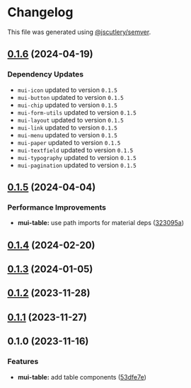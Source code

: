# Changelog

This file was generated using [@jscutlery/semver](https://github.com/jscutlery/semver).

## [0.1.6](https://github.com/Availity/element/compare/@availity/mui-table@0.1.5...@availity/mui-table@0.1.6) (2024-04-19)

### Dependency Updates

* `mui-icon` updated to version `0.1.5`
* `mui-button` updated to version `0.1.5`
* `mui-chip` updated to version `0.1.5`
* `mui-form-utils` updated to version `0.1.5`
* `mui-layout` updated to version `0.1.5`
* `mui-link` updated to version `0.1.5`
* `mui-menu` updated to version `0.1.5`
* `mui-paper` updated to version `0.1.5`
* `mui-textfield` updated to version `0.1.5`
* `mui-typography` updated to version `0.1.5`
* `mui-pagination` updated to version `0.1.5`
## [0.1.5](https://github.com/Availity/element/compare/@availity/mui-table@0.1.4...@availity/mui-table@0.1.5) (2024-04-04)


### Performance Improvements

* **mui-table:** use path imports for material deps ([323095a](https://github.com/Availity/element/commit/323095af0e762ba051af176584a7fb19645a6b2f))

## [0.1.4](https://github.com/Availity/element/compare/@availity/mui-table@0.1.3...@availity/mui-table@0.1.4) (2024-02-20)

## [0.1.3](https://github.com/Availity/element/compare/@availity/mui-table@0.1.2...@availity/mui-table@0.1.3) (2024-01-05)

## [0.1.2](https://github.com/Availity/element/compare/@availity/mui-table@0.1.1...@availity/mui-table@0.1.2) (2023-11-28)

## [0.1.1](https://github.com/Availity/element/compare/@availity/mui-table@0.1.0...@availity/mui-table@0.1.1) (2023-11-27)

## 0.1.0 (2023-11-16)

### Features

- **mui-table:** add table components ([53dfe7e](https://github.com/Availity/element/commit/53dfe7e7d6282cb36a12b7114597d1b230d1ccdb))
